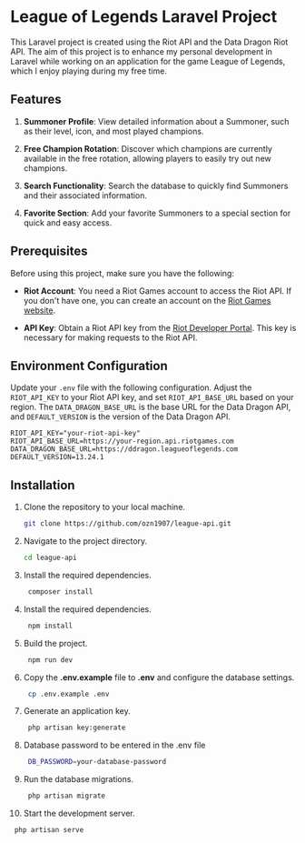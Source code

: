 # League of Legends Laravel Project

This Laravel project is created using the Riot API and the Data Dragon Riot API. The aim of this project is to enhance my personal development in Laravel while working on an application for the game League of Legends, which I enjoy playing during my free time.

## Features

1. **Summoner Profile**: View detailed information about a Summoner, such as their level, icon, and most played champions.

2. **Free Champion Rotation**: Discover which champions are currently available in the free rotation, allowing players to easily try out new champions.

3. **Search Functionality**: Search the database to quickly find Summoners and their associated information.

4. **Favorite Section**: Add your favorite Summoners to a special section for quick and easy access.

## Prerequisites

Before using this project, make sure you have the following:

- **Riot Account**: You need a Riot Games account to access the Riot API. If you don't have one, you can create an account on the [Riot Games website](https://signup.na.leagueoflegends.com/).

- **API Key**: Obtain a Riot API key from the [Riot Developer Portal](https://developer.riotgames.com/). This key is necessary for making requests to the Riot API.

## Environment Configuration

Update your `.env` file with the following configuration. Adjust the `RIOT_API_KEY` to your Riot API key, and set `RIOT_API_BASE_URL` based on your region. The `DATA_DRAGON_BASE_URL` is the base URL for the Data Dragon API, and `DEFAULT_VERSION` is the version of the Data Dragon API.

```env
RIOT_API_KEY="your-riot-api-key"
RIOT_API_BASE_URL=https://your-region.api.riotgames.com
DATA_DRAGON_BASE_URL=https://ddragon.leagueoflegends.com
DEFAULT_VERSION=13.24.1
```

## Installation
1. Clone the repository to your local machine.

   ```bash
   git clone https://github.com/ozn1907/league-api.git

2. Navigate to the project directory.

   ```bash
   cd league-api

3. Install the required dependencies.
   ```bash
    composer install

4. Install the required dependencies.
   ```bash
    npm install

5. Build the project.
   ```bash
    npm run dev

6. Copy the **.env.example** file to **.env** and configure the database settings.
   ```bash
    cp .env.example .env

7. Generate an application key.
   ```bash
    php artisan key:generate

8. Database password to be entered in the .env file
   ```bash
    DB_PASSWORD=your-database-password

9. Run the database migrations.
   ```bash
    php artisan migrate

10. Start the development server.
   ```bash
    php artisan serve